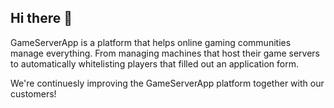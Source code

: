 ## Hi there 👋

GameServerApp is a platform that helps online gaming communities manage everything. From managing machines that host their game servers to automatically whitelisting players that filled out an application form.

We're continuesly improving the GameServerApp platform together with our customers!
